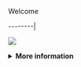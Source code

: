 Welcome

--------|

![](https://media.tenor.com/iVCiM9W7cvYAAAAd/welcome.gif)

<details>

  <summary><b>More information</b></summary>

  

#### ★ Social Accounts ★

<a href="https://www.facebook.com/Denventa.Xayonara.Team.UnlimitedARMY"><img src="https://raw.githubusercontent.com/Dumai-991/Dumai-991/main/Image/images.png" alt="alt text" width="75" height="75"></a>  

# ✭ ELIT-FACEBOOK 

### Multi Brute Force Facebook

  

### • - Made With [ Rochmat Basuki (RozhBasXYZ) ]

### • - Developer : Denventa

  

### ⇨  Fitur Login

```

[✯] Login Cookies   

```

### ⇨  Install Script Di Termux

```python

termux-setup-storage

termux-change-repo

pkg update && pkg upgrade

```

```python

termux-change-repo

rm -rf $HOME/Elit

pkg update && pkg upgrade -y

pkg install python git -y

pkg install python-pip

git clone https://github.com/IMIN-CYBER/Free.Script

cd Elit

git pull

pip3 install -r requirements.txt

```

* **Untuk Jalankan Script Bisa DiKetik :(To run the script, you can type:)**

* ```python run.py```

* **Untuk Stop Script Tekan : (To Stop Script Press :)**

* ```CTRL + Z```

** JANGAN LUPA KASIH BINTANG **

** DON'T FORGET TO GIVE STARS **

</details>

